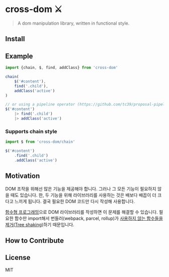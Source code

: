 # cross-dom ⚔️
> A dom manipulation library, written in functional style.

## Install

## Example
```js
import {chain, $, find, addClass} from 'cross-dom'

chain(
    $('#content'),
    find('.child'),
    addClass('active')
)

// or using a pipeline operator (https://github.com/tc39/proposal-pipeline-operator)
$('#content')
    |> find('.child')
    |> addClass('active')
```

### Supports chain style
```js
import $ from 'cross-dom/chain'

$('#content')
    .find('.child')
    .addClass('active')
```

## Motivation
 DOM 조작을 위해선 많은 기능을 제공해야 합니다. 그러나 그 모든 기능이 필요하지 않을 때도 있습니다.
 한, 두 기능을 위해 라이브러리를 사용하는 것은 배보다 배꼽이 더 크다고 느끼게 됩니다.
 결국 필요한 DOM 코드만 다시 작성해 사용합니다.

[함수형 프로그래밍](https://en.wikipedia.org/wiki/Functional_programming)으로 DOM 라이브러리를 작성하면 이 문제를 해결할 수 있습니다.
필요한 함수만 import해서 번들러(webpack, parcel, rollup)가 [사용하지 않는 함수들을 제거(Tree shaking)](https://en.wikipedia.org/wiki/Tree_shaking)하기 때문입니다.

## How to Contribute

## License
MIT
